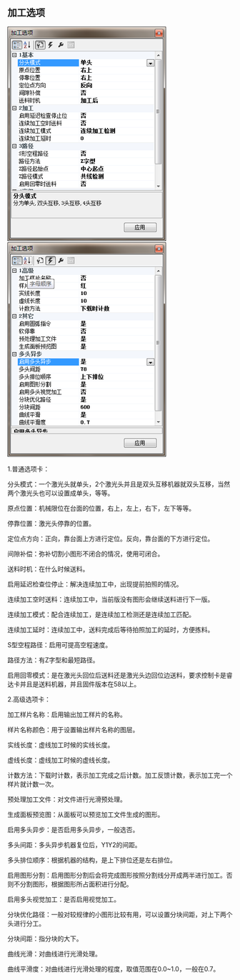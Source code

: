 ## 加工选项

![](/assets/ProcessOptions1.png)![](/assets/ProcessOptions2.png)

1.普通选项卡：

分头模式：一个激光头就单头，2个激光头并且是双头互移机器就双头互移，当然两个激光头也可以设置成单头，等等。

原点位置：机械限位在台面的位置，右上，左上，右下，左下等等。

停靠位置：激光头停靠的位置。

定位点方向：正向，靠台面上方进行定位。反向，靠台面的下方进行定位。

间隙补偿：弥补切割小图形不闭合的情况，使用可闭合。

送料时机：在什么时候送料。

启用延迟检查位停止：解决连续加工中，出现提前拍照的情况。

连续加工空时送料：连续加工中，当前版没有图形会继续送料进行下一版。

连续加工模式：配合连续加工，是连续加工检测还是连续加工匹配。

连续加工延时：连续加工中，送料完成后等待拍照加工的延时，方便拣料。

S型空程路径：启用可提高空程速度。

路径方法：有Z字型和最短路径。

启用回零模式：是在激光头回位后送料还是激光头边回位边送料，要求控制卡是睿达卡并且是送料机器，并且固件版本在58以上。

2.高级选项卡：

加工样片名称：启用输出加工样片的名称。

样片名称颜色：用于设置输出样片名称的图层。

实线长度：虚线加工时候的实线长度。

虚线长度：虚线加工时候的虚线长度。

计数方法：下载时计数，表示加工完成之后计数。加工反馈计数，表示加工完一个样片就计数一次。

预处理加工文件：对文件进行光滑预处理。

生成面板预览图：从面板可以预览加工文件生成的图形。

启用多头异步：是否启用多头异步，一般选否。

多头间距：多头异步机器复位后，Y1Y2的间距。

多头排位顺序：根据机器的结构，是上下排位还是左右排位。

启用图形分割：启用图形分割后会将完成图形按照分割线分开成两半进行加工。否则不分割图形，根据图形所占面积进行分配。

启用多头视觉加工：是否启用视觉加工。

分块优化路径：一般对较规律的小图形比较有用，可以设置分块间距，对上下两个头进行分工。

分块间距：指分块的大下。

曲线光滑：对曲线进行光滑处理。

曲线平滑度：对曲线进行光滑处理的程度，取值范围在0.0~1.0，一般在0.7。

